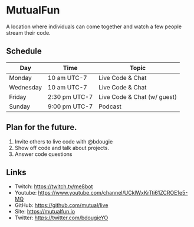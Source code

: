 # MutualFun

A location where individuals can come together and watch a few people stream their code. 

## Schedule
|Day|Time| Topic |
|-|-|-|
|Monday|10 am UTC-7 |Live Code & Chat|
|Wednesday|10 am UTC-7| Live Code & Chat|
|Friday|2:30 pm UTC-7 | Live Code & Chat (w/ guest)|
|Sunday|9:00 pm UTC-7 | Podcast 


## Plan for the future. 

1. Invite others to live code with @bdougie
2. Show off code and talk about projects. 
3. Answer code questions

## Links

- Twitch: https://twitch.tv/me8bot
- Youtube: https://www.youtube.com/channel/UCklWxKrTti61ZCROE1e5-MQ
- GitHub: https://github.com/mutual/live
- Site: https://mutualfun.io
- Twitter: https://twitter.com/bdougieYO
